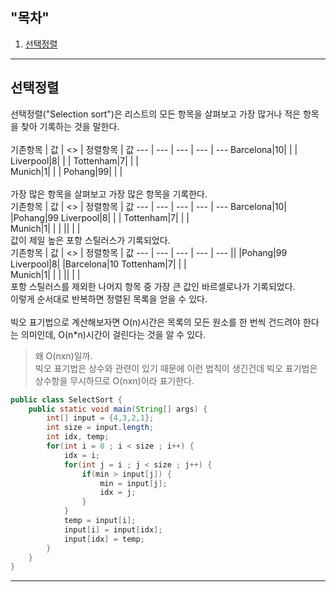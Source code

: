 ## "목차" <br>
1. [선택정렬](#선택정렬-)

---
## 선택정렬 <br>

선택정렬("Selection sort")은 리스트의 모든 항목을 살펴보고 가장 많거나 적은 항목을 찾아 기록하는 것을 말한다. <br>
<br>
 기존항목 | 값 | <> | 정렬항목 | 값 
--- | --- | --- | --- | ---
Barcelona|10|  |   |
Liverpool|8|   |   |
Tottenham|7|   |   |   
Munich|1|  |   |
Pohang|99| |   |   
<br>
가장 많은 항목을 살펴보고 가장 많은 항목을 기록한다.
<br>
 기존항목 | 값 | <> | 정렬항목 | 값 
--- | --- | --- | --- | ---
Barcelona|10|  |Pohang|99
Liverpool|8|   |   |
Tottenham|7|   |   |   
Munich|1|  |   |
|| |   |
<br>
값이 제일 높은 포항 스틸러스가 기록되었다.
<br>
 기존항목 | 값 | <> | 정렬항목 | 값 
--- | --- | --- | --- | ---
||  |Pohang|99
Liverpool|8|   |Barcelona|10
Tottenham|7|   |   |   
Munich|1|  |   |
|| |   |
<br>
포항 스틸러스를 제외한 나머지 항목 중 가장 큰 값인 바르셀로나가 기록되었다.
<br>
이렇게 순서대로 반복하면 정렬된 목록을 얻을 수 있다. <br>
<br>
빅오 표기법으로 계산해보자면 O(n)시간은 목록의 모든 원소를 한 번씩 건드려야 한다는 의미인데, O(n*n)시간이 걸린다는 것을 알 수 있다. <br>
> 왜 O(nxn)일까. <br>
> 빅오 표기법은 상수와 관련이 있기 때문에 이런 법칙이 생긴건데 빅오 표기법은 상수항을 무시하므로 O(nxn)이라 표기한다.

```java
public class SelectSort {
    public static void main(String[] args) {
        int[] input = {4,3,2,1};
        int size = input.length;
        int idx, temp;
        for(int i = 0 ; i < size ; i++) {
            idx = i;
            for(int j = i ; j < size ; j++) {
                if(min > input[j]) {
                    min = input[j];
                    idx = j;
                }
            }
            temp = input[i];
            input[i] = input[idx];
            input[idx] = temp;
        }
    }
}
```

---